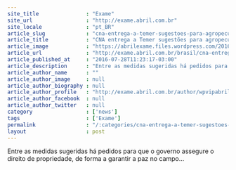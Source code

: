 ```yaml
---
site_title               : "Exame"
site_url                 : "http://exame.abril.com.br"
site_locale              : "pt_BR"
article_slug             : "cna-entrega-a-temer-sugestoes-para-agropecuaria-brasileira"
article_title            : "CNA entrega a Temer sugestões para agropecuária brasileira"
article_image            : "https://abrilexame.files.wordpress.com/2016/09/size_960_16_9_agropecuaria-brasil1.jpg?quality=70&strip=all&w=960"
article_url              : "http://exame.abril.com.br/brasil/cna-entrega-a-temer-sugestoes-para-agropecuaria-brasileira/"
article_published_at     : "2016-07-28T11:23:17-03:00"
article_description      : "Entre as medidas sugeridas há pedidos para que o governo assegure o direito de propriedade, de forma a garantir a paz no campo..."
article_author_name      : ""
article_author_image     : null
article_author_biography : null
article_author_profile   : "http://exame.abril.com.br/author/wpvipabril/"
article_author_facebook  : null
article_author_twitter   : null
category                 : ['news']
tags                     : ['Exame']
permalink                : "/:categories/cna-entrega-a-temer-sugestoes-para-agropecuaria-brasileira/"
layout                   : post
---
```


Entre as medidas sugeridas há pedidos para que o governo assegure o direito de propriedade, de forma a garantir a paz no campo...
